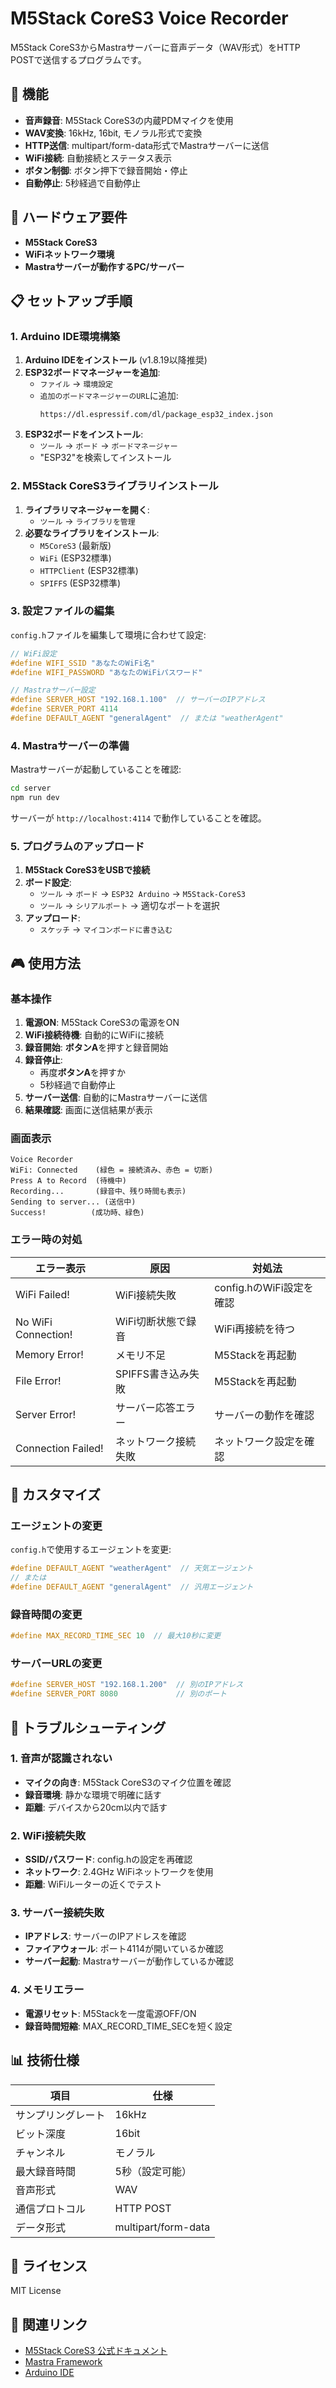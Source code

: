 # M5Stack CoreS3 Voice Recorder

M5Stack CoreS3からMastraサーバーに音声データ（WAV形式）をHTTP POSTで送信するプログラムです。

## 🎯 機能

- **音声録音**: M5Stack CoreS3の内蔵PDMマイクを使用
- **WAV変換**: 16kHz, 16bit, モノラル形式で変換
- **HTTP送信**: multipart/form-data形式でMastraサーバーに送信
- **WiFi接続**: 自動接続とステータス表示
- **ボタン制御**: ボタン押下で録音開始・停止
- **自動停止**: 5秒経過で自動停止

## 🔧 ハードウェア要件

- **M5Stack CoreS3**
- **WiFiネットワーク環境**
- **Mastraサーバーが動作するPC/サーバー**

## 📋 セットアップ手順

### 1. Arduino IDE環境構築

1. **Arduino IDEをインストール** (v1.8.19以降推奨)
2. **ESP32ボードマネージャーを追加**:
   - `ファイル` → `環境設定`
   - `追加のボードマネージャーのURL`に追加:
     ```
     https://dl.espressif.com/dl/package_esp32_index.json
     ```
3. **ESP32ボードをインストール**:
   - `ツール` → `ボード` → `ボードマネージャー`
   - "ESP32"を検索してインストール

### 2. M5Stack CoreS3ライブラリインストール

1. **ライブラリマネージャーを開く**:
   - `ツール` → `ライブラリを管理`
2. **必要なライブラリをインストール**:
   - `M5CoreS3` (最新版)
   - `WiFi` (ESP32標準)
   - `HTTPClient` (ESP32標準)
   - `SPIFFS` (ESP32標準)

### 3. 設定ファイルの編集

`config.h`ファイルを編集して環境に合わせて設定:

```cpp
// WiFi設定
#define WIFI_SSID "あなたのWiFi名"
#define WIFI_PASSWORD "あなたのWiFiパスワード"

// Mastraサーバー設定
#define SERVER_HOST "192.168.1.100"  // サーバーのIPアドレス
#define SERVER_PORT 4114
#define DEFAULT_AGENT "generalAgent"  // または "weatherAgent"
```

### 4. Mastraサーバーの準備

Mastraサーバーが起動していることを確認:

```bash
cd server
npm run dev
```

サーバーが `http://localhost:4114` で動作していることを確認。

### 5. プログラムのアップロード

1. **M5Stack CoreS3をUSBで接続**
2. **ボード設定**:
   - `ツール` → `ボード` → `ESP32 Arduino` → `M5Stack-CoreS3`
   - `ツール` → `シリアルポート` → 適切なポートを選択
3. **アップロード**:
   - `スケッチ` → `マイコンボードに書き込む`

## 🎮 使用方法

### 基本操作

1. **電源ON**: M5Stack CoreS3の電源をON
2. **WiFi接続待機**: 自動的にWiFiに接続
3. **録音開始**: **ボタンA**を押すと録音開始
4. **録音停止**: 
   - 再度**ボタンA**を押すか
   - 5秒経過で自動停止
5. **サーバー送信**: 自動的にMastraサーバーに送信
6. **結果確認**: 画面に送信結果が表示

### 画面表示

```
Voice Recorder
WiFi: Connected    (緑色 = 接続済み、赤色 = 切断)
Press A to Record  (待機中)
Recording...       (録音中、残り時間も表示)
Sending to server... (送信中)
Success!          (成功時、緑色)
```

### エラー時の対処

| エラー表示 | 原因 | 対処法 |
|-----------|------|--------|
| WiFi Failed! | WiFi接続失敗 | config.hのWiFi設定を確認 |
| No WiFi Connection! | WiFi切断状態で録音 | WiFi再接続を待つ |
| Memory Error! | メモリ不足 | M5Stackを再起動 |
| File Error! | SPIFFS書き込み失敗 | M5Stackを再起動 |
| Server Error! | サーバー応答エラー | サーバーの動作を確認 |
| Connection Failed! | ネットワーク接続失敗 | ネットワーク設定を確認 |

## 🔧 カスタマイズ

### エージェントの変更

`config.h`で使用するエージェントを変更:

```cpp
#define DEFAULT_AGENT "weatherAgent"  // 天気エージェント
// または
#define DEFAULT_AGENT "generalAgent"  // 汎用エージェント
```

### 録音時間の変更

```cpp
#define MAX_RECORD_TIME_SEC 10  // 最大10秒に変更
```

### サーバーURLの変更

```cpp
#define SERVER_HOST "192.168.1.200"  // 別のIPアドレス
#define SERVER_PORT 8080             // 別のポート
```

## 🐛 トラブルシューティング

### 1. 音声が認識されない

- **マイクの向き**: M5Stack CoreS3のマイク位置を確認
- **録音環境**: 静かな環境で明確に話す
- **距離**: デバイスから20cm以内で話す

### 2. WiFi接続失敗

- **SSID/パスワード**: config.hの設定を再確認
- **ネットワーク**: 2.4GHz WiFiネットワークを使用
- **距離**: WiFiルーターの近くでテスト

### 3. サーバー接続失敗

- **IPアドレス**: サーバーのIPアドレスを確認
- **ファイアウォール**: ポート4114が開いているか確認
- **サーバー起動**: Mastraサーバーが動作しているか確認

### 4. メモリエラー

- **電源リセット**: M5Stackを一度電源OFF/ON
- **録音時間短縮**: MAX_RECORD_TIME_SECを短く設定

## 📊 技術仕様

| 項目 | 仕様 |
|------|------|
| サンプリングレート | 16kHz |
| ビット深度 | 16bit |
| チャンネル | モノラル |
| 最大録音時間 | 5秒（設定可能） |
| 音声形式 | WAV |
| 通信プロトコル | HTTP POST |
| データ形式 | multipart/form-data |

## 📝 ライセンス

MIT License

## 🔗 関連リンク

- [M5Stack CoreS3 公式ドキュメント](https://docs.m5stack.com/en/core/CoreS3)
- [Mastra Framework](https://mastra.ai/)
- [Arduino IDE](https://www.arduino.cc/en/software)